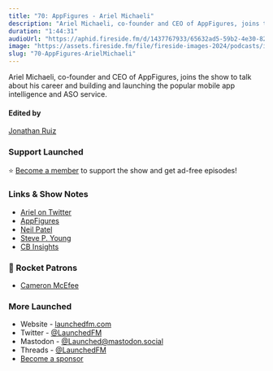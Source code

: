 ```yaml
---
title: "70: AppFigures - Ariel Michaeli"
description: "Ariel Michaeli, co-founder and CEO of AppFigures, joins the show to talk about his career and building and launching the popular mobile app intelligence and ASO service."
duration: "1:44:31"
audioUrl: "https://aphid.fireside.fm/d/1437767933/65632ad5-59b2-4e30-82d1-13845dce07dd/d7b905e6-245c-4cc9-846c-0e9fa77a59df.mp3"
image: "https://assets.fireside.fm/file/fireside-images-2024/podcasts/images/6/65632ad5-59b2-4e30-82d1-13845dce07dd/episodes/d/d7b905e6-245c-4cc9-846c-0e9fa77a59df/cover.jpg?v=1"
slug: "70-AppFigures-ArielMichaeli"
---
```


<p>Ariel Michaeli, co-founder and CEO of AppFigures, joins the show to talk about his career and building and launching the popular mobile app intelligence and ASO service.</p>

<h4>Edited by</h4>

<p><a href="https://mastodon.online/@refactoredd" rel="nofollow">Jonathan Ruiz</a></p>

<h3>Support Launched</h3>

<p>⭐️ <a href="http://membership.launchedfm.com/" rel="nofollow">Become a member</a> to support the show and get ad-free episodes!</p>

<h3>Links &amp; Show Notes</h3>

<ul>
<li><a href="https://twitter.com/arielmichaeli" rel="nofollow">Ariel on Twitter</a></li>
<li><a href="https://appfigures.com/" rel="nofollow">AppFigures</a></li>
<li><a href="https://neilpatel.com/" rel="nofollow">Neil Patel</a></li>
<li><a href="https://twitter.com/stevepyoung" rel="nofollow">Steve P. Young</a></li>
<li><a href="https://www.cbinsights.com/" rel="nofollow">CB Insights</a></li>
</ul>

<h3>🚀 Rocket Patrons</h3>

<ul>
<li><a href="https://mastodon.social/@cameronmcefee" rel="nofollow">Cameron McEfee</a></li>
</ul>

<h3>More Launched</h3>

<ul>
<li>Website - <a href="https://launchedfm.com" rel="nofollow">launchedfm.com</a></li>
<li>Twitter - <a href="https://twitter.com/launchedfm" rel="nofollow">@LaunchedFM</a></li>
<li>Mastodon - <a href="https://mastodon.social/@Launched" rel="nofollow">@Launched@mastodon.social</a></li>
<li>Threads - <a href="https://www.threads.net/@launchedfm" rel="nofollow">@LaunchedFM</a></li>
<li><a href="https://launchedfm.com/sponsors" rel="nofollow">Become a sponsor</a></li>
</ul>
